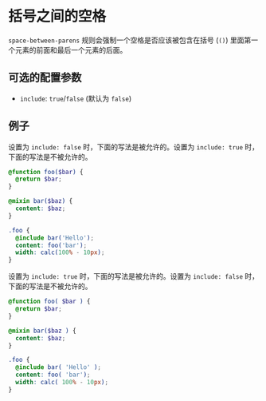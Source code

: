 # 括号之间的空格

`space-between-parens` 规则会强制一个空格是否应该被包含在括号 (`()`) 里面第一个元素的前面和最后一个元素的后面。

## 可选的配置参数

* `include`: `true`/`false` (默认为 `false`)

## 例子

设置为 `include: false` 时，下面的写法是被允许的。设置为 `include: true` 时，下面的写法是不被允许的。

```scss
@function foo($bar) {
  @return $bar;
}

@mixin bar($baz) {
  content: $baz;
}

.foo {
  @include bar('Hello');
  content: foo('bar');
  width: calc(100% - 10px);
}
```

设置为 `include: true` 时，下面的写法是被允许的。设置为 `include: false` 时，下面的写法是不被允许的。

```scss
@function foo( $bar ) {
  @return $bar;
}

@mixin bar($baz ) {
  content: $baz;
}

.foo {
  @include bar( 'Hello' );
  content: foo( 'bar');
  width: calc( 100% - 10px);
}
```
